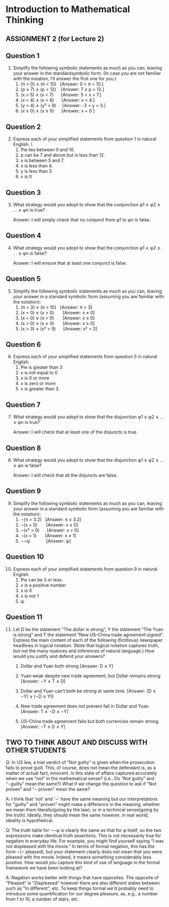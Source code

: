 # Introduction to Mathematical Thinking
## ASSIGNMENT 2 (for Lecture 2)

Question 1
----------

 1. Simplify the following symbolic statements as much as you can, leaving your answer in the standardsymbolic form.  (In case you are not familiar with the notation, I’ll answer the first one for you.)
    1. (π > 0) ∧ (π < 10) &nbsp; [Answer: 0 < π < 10.]
    2. (p ≥ 7) ∧ (p < 12) &nbsp; &nbsp;[Answer: 7 ≤ p < 12.]
    3. (x > 5) ∧ (x < 7) &nbsp; &nbsp; &nbsp;[Answer: 5 < x < 7.]
    4. (x < 4) ∧ (x < 6) &nbsp; &nbsp; &nbsp;[Answer: x < 4.]
    5. (y < 4) ∧ (y² < 9) &nbsp; &nbsp; [Answer: -3 < y < 3.]
    6. (x ≥ 0) ∧ (x ≤ 0) &nbsp; &nbsp; &nbsp;[Answer: x = 0 ]
    
Question 2
---------
2. Express each of your simplified statements from question 1 in natural English. \
   1. Pie lies between 0 and 10.
   2. p can be 7 and above but is less than 12.
   3. x is between 5 and 7.
   4. x is less than 4.
   5. y is less than 3. 
   6. x is 0
    
Question 3
---------
3.  What strategy would you adopt to show that the conjunction φ1 ∧ φ2 ∧ ... ∧ φn is true?

    Answer: I will simply check that no conjunct from φ1 to φn is false.

Question 4
---------
4. What strategy would you adopt to show that the conjunction φ1 ∧ φ2 ∧ . . . ∧ φn is false?

    Answer: I will ensure that at least one conjunct is false.

Question 5
---------
5.  Simplify the following symbolic statements as much as you can, leaving your answer in a standard symbolic form (assuming you are familiar with the notation): 
    1. (π > 3) ∨ (π > 10) &nbsp; [Answer: π > 3]
    2. (x < 0) ∨ (x > 0) &nbsp; &nbsp; &nbsp; [Answer: x ≠ 0]
    3. (x = 0) ∨ (x > 0) &nbsp; &nbsp; &nbsp; [Answer: x ≥ 0]
    4. (x > 0) ∨ (x ≥ 0) &nbsp; &nbsp; &nbsp; [Answer: x ≥ 0]
    5. (x > 3) ∨ (x² > 9) &nbsp; &nbsp; &nbsp;[Answer: x² > 3]
   
 Question 6
---------
6.  Express each of your simplified statements from question 5 in natural English.
    1. Pie is greater than 3
    2. x is not equal to 0
    3. x is 0 or more
    4. x is zero or more
    5. x is greater than 3.
    
Question 7
---------
7.  What strategy would you adopt to show that the disjunction φ1 ∨ φ2 ∨ ... ∨ φn is true? 
    
    Answer: I will check that at least one of the disjuncts is true.

Question 8
---------
8.  What strategy would you adopt to show that the disjunction φ1 ∨ φ2 ∨ ... ∨ φn is false? 
    
    Answer: I will check that all the disjuncts are false.

Question 9
---------
9.  Simplify the following symbolic statements as much as you can, leaving your answer in a standard symbolic form (assuming you are familiar with the notation):
    1. ¬(π > 3.2) &nbsp; [Answer: π ≤ 3.2]
    2. ¬(x < 0) &nbsp; &nbsp; &nbsp; [Answer: x ≥ 0]
    3. ¬(x² > 0) &nbsp; &nbsp; &nbsp;[Answer: x = 0]
    4. ¬(x = 1) &nbsp; &nbsp; &nbsp; [Answer: x ≠ 1]
    5. ¬¬ψ &nbsp; &nbsp; &nbsp; &nbsp; &nbsp; &nbsp; [Answer: ψ]

Question 10
---------
10.  Express each of your simplified statements from question 9 in natural English. 
     1. Pie can be 3 or less.
     2. x is a positive number
     3. x is 0
     4. x is not 1
     5. ψ

Question 11
---------
11.  Let D be  the  statement  “The  dollar  is  strong”, Y the  statement  “The  Yuan  is  strong”  and T the statement “New US–China trade agreement signed”.  Express the main content of each of the following (fictitious) newspaper headlines in logical notation.  (Note that logical notation captures truth, but not the many nuances and inferences of natural language.)  How would you justify and defend your answers?
        1. Dollar and Yuan both strong [Answer: D ∧ Y]
        2. Yuan weak despite new trade agreement, but Dollar remains strong [Answer: ¬Y ∧ T ∧ D]
        3. Dollar and Yuan can’t both be strong at same time. [Answer: (D ∧ ¬Y) ∨ (¬D ∧ Y)]

        4. New trade agreement does not prevent fall in Dollar and Yuan. [Answer: T ∧ ¬D ∧ ¬Y]
        5. US–China trade agreement fails but both currencies remain strong. [Answer: ¬T ∧ D ∧ Y]


## TWO TO THINK ABOUT AND DISCUSS WITH OTHER STUDENTS
Q: In US law, a trial verdict of “Not guilty” is given when the prosecution fails to prove guilt. This, of course, does not mean the defendant is, as a matter of actual fact, innocent. Is this state of affairs captured accurately when we use “not” in the mathematical sense? (i.e., Do “Not guilty” and “¬guilty” mean the same?) What if we change the question to ask if “Not proven” and “¬ proven” mean the same?

A: I think that 'not' and '¬' have the same meaning but our interpretations for "guilty" and "proven" might make a difference in the meaning, whether we mean them literally(going by the law), or in a technical sense(going by the truth). Ideally, they should mean the same however, in real world, ideality is hypothetical.


Q: The truth table for ¬¬φ is clearly the same as that for φ itself, so the two expressions make identical truth assertions. This is not necessarily true for negation in everyday life. For example, you might find yourself saying “I was not displeased with the movie.” In terms of formal negation, this has the form ¬(¬ pleased), but your statement clearly does not mean that you were pleased with the movie. Indeed, it means something considerably less positive. How would you capture this kind of use of language in the formal framework we have been looking at?

A: Nagation works better with things that have opposites. The opposite of "Pleased" is "Displeased" however there are also different states between such as "In different", etc. To keep things formal we'd probably need to introduce some quantification for our degree pleasure, as, e.g., a number from 1 to 10, a number of stars, etc. 
